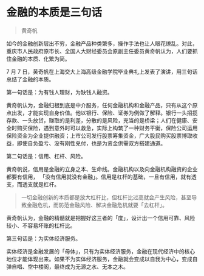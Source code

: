 # 金融的本质是三句话
> 黄奇帆

如今的金融创新层出不穷，金融产品种类繁多，操作手法也让人眼花缭乱。对此，重庆市人民政府原市长、全国人大财经委员会原副主任委员黄奇帆认为，人们要抓住金融的本质、化繁为简。

7 月 7 日，黄奇帆在上海交大上海高级金融学院毕业典礼上发表了演讲，用三句话总结了金融的本质。

第一句话是：为有钱人理财，为缺钱人融资。

黄奇帆认为，金融归根到底是中介服务，任何金融机构和金融产品，只有从这个原点出发，才能实现自身价值。他以银行、保险、证券为例做了解释。银行一头招揽存款、一头放贷，赚取的是利差，分散的是风险，充当的是桥梁；人们在健康、安全时购买保险，遇到意外时可以救急，实际上构筑了一种财务平衡，保险公司运用保险资金为企业提供融资；上市公司发行股票筹集资金，广大股民购买股票博取收益，即使自负盈亏、没有刚性兑付，也是为资金供需双方搭建通道。

第二句话是：信用、杠杆、风险。

黄奇帆说，信用是金融的立身之本、生命线。金融机构以及向金融机构融资的企业都要有信用， 「没有信用就没有金融」。信用是杠杆的基础，一旦有信用，就有透支，而透支就是杠杆。

> 一切金融创新的本质都是放大杠杆比，但杠杆比过高就会产生风险，甚至导致金融危机，而防范金融风险、解决金融危机就要「去杠杆」。

黄奇帆认为，金融的精髓就是把握好这三者的「度」，设计出一个信用可靠、风险较小、不容易坏账的杠杆比。

第三句话是：为实体经济服务。

实体经济是金融发展的「母体」，只有为实体经济服务，金融在现代经济中的核心地位才能体现出来。如果不为实体经济服务，金融就会变成以自我为中心，变成自弹自唱、空中楼阁，最终成为无源之水、无本之木。

